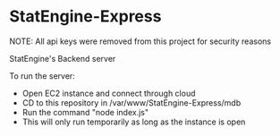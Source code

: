 # StatEngine-Express

NOTE: All api keys were removed from this project for security reasons

StatEngine's Backend server

To run the server:
- Open EC2 instance and connect through cloud
- CD to this repository in /var/www/StatEngine-Express/mdb
- Run the command "node index.js"
- This will only run temporarily as long as the instance is open
